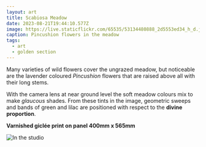 ```yaml
---
layout: art
title: Scabiosa Meadow
date: 2023-08-21T19:44:10.577Z
image: https://live.staticflickr.com/65535/53134480888_2d5553ed34_h_d.jpg
caption: Pincushion flowers in the meadow
tags:
  - art
  - golden section
---
```

Many varieties of wild flowers cover the ungrazed meadow, but noticeable are the lavender coloured  *Pincushion* flowers that are raised above all with their long stems.

With the camera lens at near ground level the soft meadow colours mix to make *glaucous* shades. From these tints in the image, geometric sweeps and bands of green and lilac are positioned with respect to the **divine proportion**.

**Varnished giclée print on panel 400mm x 565mm**

![In the studio](https://live.staticflickr.com/65535/53259755829_0ea64a6955_h_d.jpg "In the studio")